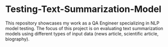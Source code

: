 # Testing-Text-Summarization-Model
This repository showcases my work as a QA Engineer specializing in NLP model testing. The focus of this project is on evaluating text summarization models using different types of input data (news article, scientific article, biography).
